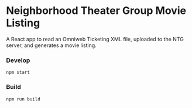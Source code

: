 # Neighborhood Theater Group Movie Listing

A React app to read an Omniweb Ticketing XML file, uploaded to the NTG server, and generates a movie listing.

### Develop
```npm start```

### Build
```npm run build```
